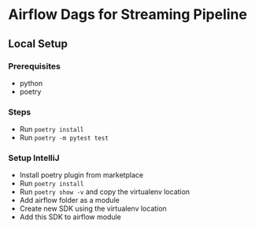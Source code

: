 # Airflow Dags for Streaming Pipeline

## Local Setup
### Prerequisites
* python
* poetry
 
### Steps
* Run `poetry install`
* Run `poetry -m pytest test`

### Setup IntelliJ

* Install poetry plugin from marketplace
* Run `poetry install`
* Run `poetry show -v` and copy the virtualenv location
* Add airflow folder as a module
* Create new SDK using the virtualenv location
* Add this SDK to airflow module



